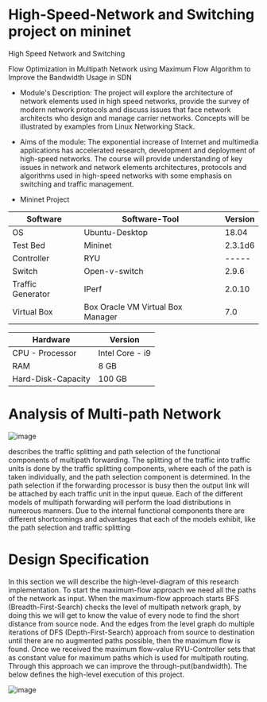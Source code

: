 # High-Speed-Network and Switching project on mininet
High Speed Network and Switching 

Flow Optimization in Multipath Network
using Maximum Flow Algorithm to Improve
the Bandwidth Usage in SDN

* Module's Description:
The project will explore the architecture of network elements used in high speed networks, provide the survey of
modern network protocols and discuss issues that face network architects who design and manage carrier networks.
Concepts will be illustrated by examples from Linux Networking Stack.

* Aims of the module:
The exponential increase of Internet and multimedia applications has accelerated research, development and deployment 
of high-speed networks. The course will provide understanding of key issues in network and network 
elements architectures, protocols and algorithms used in high-speed networks with some emphasis on switching and traffic management.

* Mininet Project 

|      Software      |   Software-Tool                    |     Version     |
|--------------------|------------------------------------|-----------------|
|         OS         |  Ubuntu-Desktop                    |     18.04       |
|    Test Bed        |      Mininet                       |    2.3.1d6      |
|     Controller     |      RYU                           |     -----       |
|     Switch         |  Open-v-switch                     |    2.9.6        |
| Traffic Generator  |  IPerf                             |   2.0.10        |
|  Virtual Box       |  Box Oracle VM Virtual Box Manager |     7.0         |

                  
|      Hardware      |     Version      |
|--------------------|------------------|
|  CPU - Processor   | Intel Core - i9  |
|        RAM         |       8 GB       |
| Hard-Disk-Capacity |      100 GB      |



# Analysis of Multi-path Network
![image](https://github.com/shahaf2284/High-Speed-Network_and_Switching_mininet/assets/122786017/686caa44-875a-4cd8-8617-ffb36bb10cd3)

describes the traffic splitting and path selection of the functional components
of multipath forwarding. The splitting of the traffic into traffic units is done by the traffic
splitting components, where each of the path is taken individually, and the path selection
component is determined. In the path selection if the forwarding processor is busy then
the output link will be attached by each traffic unit in the input queue. Each of the
different models of multipath forwarding will perform the load distributions in numerous
manners. Due to the internal functional components there are different shortcomings and
advantages that each of the models exhibit, like the path selection and traffic splitting

# Design Specification
In this section we will describe the high-level-diagram of this research implementation.
To start the maximum-flow approach we need all the paths of the network as input.
When the maximum-flow approach starts BFS (Breadth-First-Search) checks the level of
multipath network graph, by doing this we will get to know the value of every node to
find the short distance from source node. And the edges from the level graph do multiple
iterations of DFS (Depth-First-Search) approach from source to destination until there
are no augmented paths possible, then the maximum flow is found. Once we received
the maximum flow-value RYU-Controller sets that as constant value for maximum paths
which is used for multipath routing. Through this approach we can improve the through-put(bandwidth). The below defines the high-level execution of this project.

![image](https://github.com/shahaf2284/High-Speed-Network_and_Switching_mininet/assets/122786017/ba046bf3-4547-4edb-9da1-27a6be7c4b42)



